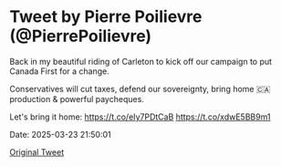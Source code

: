 # Tweet by Pierre Poilievre (@PierrePoilievre)

Back in my beautiful riding of Carleton to kick off our campaign to put Canada First for a change.

Conservatives will cut taxes, defend our sovereignty, bring home 🇨🇦 production &amp; powerful paycheques. 

Let's bring it home: https://t.co/eIy7PDtCaB https://t.co/xdwE5BB9m1

Date: 2025-03-23 21:50:01

[Original Tweet](https://x.com/PierrePoilievre/status/1903927239843995667)
